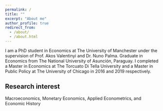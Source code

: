 ```yaml
---
permalink: /
title: ""
excerpt: "About me"
author_profile: true
redirect_from: 
  - /about/
  - /about.html
---
```


I am a PhD student in Economics at The University of Manchester under the supervision of Prof. Akos Valentinyi and Dr. Nuno Palma. Graduate in Economics from The National University of Asunción, Paraguay. I completed a Master in Economics at The Torcuato Di Tella University and a Master in Public Policy at The University of Chicago in 2016 and 2019 respectively.  

Research interest
------
Macroeconomics, Monetary Economics, Applied Econometrics, and Economic History








